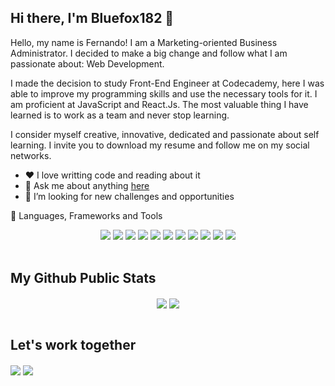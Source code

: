 ## Hi there, I'm Bluefox182 👋
Hello, my name is Fernando! I am a Marketing-oriented Business Administrator. I decided to make a big change and follow what I am passionate about: Web Development.

I made the decision to study Front-End Engineer at Codecademy, here I was able to improve my programming skills and use the necessary tools for it. I am proficient at JavaScript and React.Js. The most valuable thing I have learned is to work as a team and never stop learning.

I consider myself creative, innovative, dedicated and passionate about self learning. I invite you to download my resume and follow me on my social networks.

- ❤️ I love writting code and reading about it
- 💬 Ask me about anything <a href="https://github.com/Bluefox182/Bluefox182/issues">here</a>
- 🤔 I’m looking for new challenges and opportunities

🔭 Languages, Frameworks and Tools

<p align="center">
  <img src="https://img.shields.io/badge/-HTML-E34F26?style=flat&logo=HTML5&logoColor=white"> <img src="https://img.shields.io/badge/-CSS-1572B6?style=flat&logo=css3&logoColor=white"> <img src="https://img.shields.io/badge/-JavaScript-F7DF1E?style=flat&logo=javascript&logoColor=white"> <img src="https://img.shields.io/badge/-Bootstrap-563D7C?style=flat&logo=bootstrap&logoColor=white"> <img src="https://img.shields.io/badge/-Tailwind%20CSS-38B2AC?style=flat&logo=tailwind-css&logoColor=white"> <img src="https://img.shields.io/badge/-React%20JS-61DAFB?style=flat&logo=react&logoColor=white"> <img src="https://img.shields.io/badge/-Webpack-8DD6F9?style=flat&logo=webpack&logoColor=white"> <img src="https://img.shields.io/badge/-Github-181717?style=flat&logo=github&logoColor=white"> <img src="https://img.shields.io/badge/-Git-F05032?style=flat&logo=git&logoColor=white"> <img src="https://img.shields.io/badge/-Visual%20Studio%20Code-007ACC?style=flat&logo=visual-studio-code&logoColor=white"> <img src="https://img.shields.io/badge/-npm-CB3837?style=flat&logo=npm&logoColor=white">
 </br>
  </br>
</p>

## My Github Public Stats
<p align="center">
  <img align="center" src = "https://github-readme-stats.vercel.app/api?username=Bluefox182&show_icons=true&theme=onedark">
  <img align="center" src="https://github-readme-stats.vercel.app/api/top-langs/?username=Bluefox182&layout=compact&theme=onedark" />
   </br>
  </br>
</p>

## Let's work together

[<img align="center" src="https://img.shields.io/badge/twitter-%231DA1F2.svg?&style=for-the-badge&logo=twitter&logoColor=white" />](https://twitter.com/bluefox182) 
[<img align="center" src="https://img.shields.io/badge/linkedin-%230077B5.svg?&style=for-the-badge&logo=linkedin&logoColor=white" />](https://www.linkedin.com/in/fernandogaldos/)



<!--
**Bluefox182/Bluefox182** is a ✨ _special_ ✨ repository because its `README.md` (this file) appears on your GitHub profile.

Here are some ideas to get you started:

- 🔭 I’m currently working on ...
- 🌱 I’m currently learning ...
- 👯 I’m looking to collaborate on ...
- 🤔 I’m looking for help with ... new challenges and opportunities
- 💬 Ask me about ...
- 📫 How to reach me: ...
- 😄 Pronouns: ...
- ⚡ Fun fact: ...
-->

